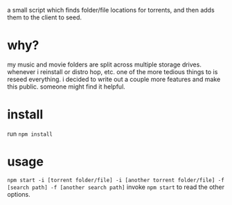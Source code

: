 a small script which finds folder/file locations for torrents, and then adds them to the client to seed.

# why?

my music and movie folders are split across multiple storage drives. whenever i reinstall or distro hop, etc. one of the more tedious things to is reseed everything. i decided to write out a couple more features and make this public. someone might find it helpful.

# install

run `npm install`

# usage

`npm start -i [torrent folder/file] -i [another torrent folder/file] -f [search path] -f [another search path]`
invoke `npm start` to read the other options.
